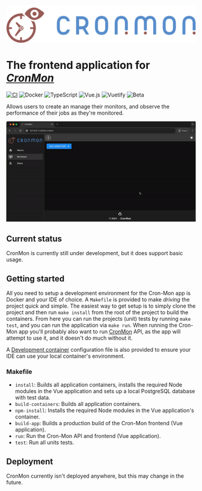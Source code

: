 ![CronMon Logo](app/src/assets/logo.svg)

# The frontend application for [_CronMon_](https://github.com/cron-mon-io/cron-mon)

[![CI](https://github.com/cron-mon-io/cron-mon-app/actions/workflows/ci.yml/badge.svg)](https://github.com/cron-mon-io/cron-mon-app/actions/workflows/ci.yml)
![Docker](https://img.shields.io/badge/Docker-2CA5E0?logo=docker&logoColor=white)
![TypeScript](https://img.shields.io/badge/TypeScript-007ACC?logo=typescript&logoColor=white)
![Vue.js](https://img.shields.io/badge/Vue%20js-35495E?logo=vuedotjs&logoColor=4FC08D)
![Vuetify](https://img.shields.io/badge/Vuetify-1867C0?logo=vuetify&logoColor=white)
![Beta](https://img.shields.io/badge/Status-beta-blue)

Allows users to create an manage their monitors, and observe the performance of their jobs as
they're monitored.

![Monitor creation](.github/monitor.gif)

## Current status

CronMon is currently still under development, but it does support basic usage.

## Getting started

All you need to setup a development environment for the Cron-Mon app is Docker and your IDE of
choice. A `Makefile` is provided to make _driving_ the project quick and simple. The easiest way to
get setup is to simply clone the project and then run `make install` from the root of the project to
build the containers. From here you can run the projects (unit) tests by running `make test`, and
you can run the application via `make run`. When running the Cron-Mon app you'll probably also want
to run [CronMon](https://github.com/cron-mon-io/cron-mon) API, as the app will attempt to use it,
and it doesn't do much without it.

A [Development container](https://containers.dev/) configuration file is also provided to ensure
your IDE can use your local container's environment.

### Makefile

- `install`: Builds all application containers, installs the required Node modules in the Vue
  application and sets up a local PostgreSQL database with test data.
- `build-containers`: Builds all application containers.
- `npm-install`: Installs the required Node modules in the Vue application's container.
- `build-app`: Builds a production build of the Cron-Mon frontend (Vue application).
- `run`: Run the Cron-Mon API and frontend (Vue application).
- `test`: Run all units tests.

## Deployment

CronMon currently isn't deployed anywhere, but this may change in the future.
